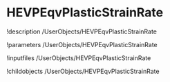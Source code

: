 <!-- MOOSE Documentation Stub: Remove this when content is added. -->

# HEVPEqvPlasticStrainRate
!description /UserObjects/HEVPEqvPlasticStrainRate

!parameters /UserObjects/HEVPEqvPlasticStrainRate

!inputfiles /UserObjects/HEVPEqvPlasticStrainRate

!childobjects /UserObjects/HEVPEqvPlasticStrainRate
